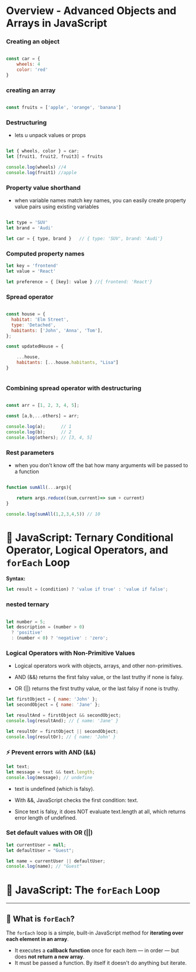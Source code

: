 # Overview - Advanced Objects and Arrays in JavaScript

### Creating an object

```js

const car = {
    wheels: 4
    color: 'red'
}


```


### creating an array

```js

const fruits = ['apple', 'orange', 'banana']

```

### Destructuring

- lets u unpack values or props

```js

let { wheels, color } = car;
let [fruit1, fruit2, fruit3] = fruits

console.log(wheels) //4
console.log(fruit1) //apple

```

### Property value shorthand

- when variable names match key names, you can easily create property value pairs using existing variables

```js

let type = 'SUV'
let brand = 'Audi'

let car = { type, brand }   // { type: 'SUV', brand: 'Audi'}

```

### Computed property names

```js
let key = 'frontend'
let value = 'React'

let preference = { [key]: value } //{ frontend: 'React'}

```

### Spread operator

```js

const house = {
  habitat: 'Elm Street',
  type: 'Detached',
  habitants: ['John', 'Anna', 'Tom'],
};

const updatedHouse = {

    ...house,
    habitants: [...house.habitants, "Lisa"]
}



```


### Combining spread operator with destructuring 


```js

const arr = [1, 2, 3, 4, 5];

const [a,b,...others] = arr;

console.log(a);      // 1
console.log(b);      // 2
console.log(others); // [3, 4, 5]


```



### Rest parameters

- when you don't know off the bat how many arguments will be passed to a function

```js

function sumAll(...args){

    return args.reduce((sum,current)=> sum + current)
}

console.log(sumAll(1,2,3,4,5)) // 10

```

# 📘 JavaScript: Ternary Conditional Operator, Logical Operators, and `forEach` Loop


**Syntax:**
```js
let result = (condition) ? 'value if true' : 'value if false';
```

### nested ternary

```js

let number = 5;
let description = (number > 0)
  ? 'positive'
  : (number < 0) ? 'negative' : 'zero';

```

###  Logical Operators with Non-Primitive Values

- Logical operators work with objects, arrays, and other non-primitives.

- AND (&&) returns the first falsy value, or the last truthy if none is falsy.

- OR (||) returns the first truthy value, or the last falsy if none is truthy.

```js
let firstObject = { name: 'John' };
let secondObject = { name: 'Jane' };

let resultAnd = firstObject && secondObject;
console.log(resultAnd); // { name: 'Jane' }

let resultOr = firstObject || secondObject;
console.log(resultOr); // { name: 'John' }

```

### ⚡ Prevent errors with AND (&&)

```js
let text;
let message = text && text.length;
console.log(message); // undefine

```

- text is undefined (which is falsy).

- With &&, JavaScript checks the first condition: text.

- Since text is falsy, it does NOT evaluate text.length at all, which returns error length of undefined.

### Set default values with OR (||)

```js
let currentUser = null;
let defaultUser = "Guest";

let name = currentUser || defaultUser;
console.log(name); // "Guest"
```

# 🔄 JavaScript: The `forEach` Loop

---

## 📌 What is `forEach`?

The `forEach` loop is a simple, built-in JavaScript method for **iterating over each element in an array**.  
- It executes a **callback function** once for each item — in order — but does **not return a new array**.
- It must be passed a function. By itself it doesn't do anything but iterate.
